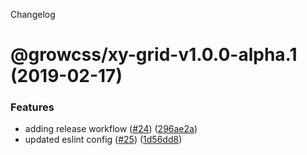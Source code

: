 Changelog

# @growcss/xy-grid-v1.0.0-alpha.1 (2019-02-17)


### Features

* adding release workflow ([#24](https://github.com/growcss/growcss/issues/24)) ([296ae2a](https://github.com/growcss/growcss/commit/296ae2a))
* updated eslint config ([#25](https://github.com/growcss/growcss/issues/25)) ([1d56dd8](https://github.com/growcss/growcss/commit/1d56dd8))
